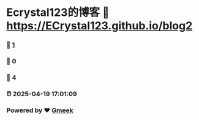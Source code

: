 # Ecrystal123的博客 :link: https://ECrystal123.github.io/blog2 
### :page_facing_up: [1](https://ECrystal123.github.io/blog2/tag.html) 
### :speech_balloon: 0 
### :hibiscus: 4 
### :alarm_clock: 2025-04-19 17:01:09 
### Powered by :heart: [Gmeek](https://github.com/Meekdai/Gmeek)
